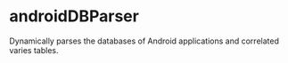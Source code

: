 # androidDBParser
Dynamically parses the databases of Android applications and correlated varies tables.
